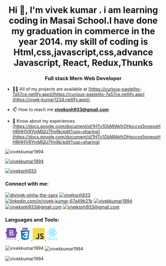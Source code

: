 
<h1 align="center">Hi 👋, I'm vivek kumar . i am learning coding in Masai School.I have done my graduation in commerce in the year 2014.
my skill of coding is Html,css,javascript,css,advance Javascript, React, Redux,Thunks</h1>
<h3 align="center">Full stack Mern Web Developer</h3>


- 👨‍💻 All of my projects are available at [https://curious-pastelito-7a57ce.netlify.app]([https://curious-pastelito-7a57ce.netlify.app](https://vivek-kumar1234.netlify.app))

- 📫 How to reach me **viveksnh933@gmail.com**

- 📄 Know about my experiences [https://docs.google.com/document/d/1HTv1GbMlAkfrDHpccys5noeosHHRHH1rRYmMQU7fm9k/edit?usp=sharing](https://docs.google.com/document/d/1HTv1GbMlAkfrDHpccys5noeosHHRHH1rRYmMQU7fm9k/edit?usp=sharing)



<p align="left"> <img src="https://komarev.com/ghpvc/?username=vivekkumar1994&label=Profile%20views&color=0e75b6&style=flat" alt="vivekkumar1994" /> </p>

<p align="left"> <a href="https://github.com/ryo-ma/github-profile-trophy"><img src="https://github-profile-trophy.vercel.app/?username=vivekkumar1994" alt="vivekkumar1994" /></a> </p>

<p align="left"> <a href="https://twitter.com/viveksnh933" target="blank"><img src="https://img.shields.io/twitter/follow/viveksnh933?logo=twitter&style=for-the-badge" alt="viveksnh933" /></a> </p>


<h3 align="left">Connect with me:</h3>
<p align="left">
<a href="https://codepen.io/@vivek-sinha-the-sans" target="blank"><img align="center" src="https://raw.githubusercontent.com/rahuldkjain/github-profile-readme-generator/master/src/images/icons/Social/codepen.svg" alt="@vivek-sinha-the-sans" height="30" width="40" /></a>
<a href="https://twitter.com/viveksnh933" target="blank"><img align="center" src="https://raw.githubusercontent.com/rahuldkjain/github-profile-readme-generator/master/src/images/icons/Social/twitter.svg" alt="viveksnh933" height="30" width="40" /></a>
<a href="https://linkedin.com/in/linkedin.com/in/vivek-kumar-67a49b21b" target="blank"><img align="center" src="https://raw.githubusercontent.com/rahuldkjain/github-profile-readme-generator/master/src/images/icons/Social/linked-in-alt.svg" alt="linkedin.com/in/vivek-kumar-67a49b21b" height="30" width="40" /></a>
<a href="https://codesandbox.com/vivekkumar1994" target="blank"><img align="center" src="https://raw.githubusercontent.com/rahuldkjain/github-profile-readme-generator/master/src/images/icons/Social/codesandbox.svg" alt="vivekkumar1994" height="30" width="40" /></a>
<a href="https://fb.com/viveksnh933@gmail.com" target="blank"><img align="center" src="https://raw.githubusercontent.com/rahuldkjain/github-profile-readme-generator/master/src/images/icons/Social/facebook.svg" alt="viveksnh933@gmail.com" height="30" width="40" /></a>
<a href="https://instagram.com/viveksnh933@gmail.com" target="blank"><img align="center" src="https://raw.githubusercontent.com/rahuldkjain/github-profile-readme-generator/master/src/images/icons/Social/instagram.svg" alt="viveksnh933@gmail.com" height="30" width="40" /></a>
</p>

<h3 align="left">Languages and Tools:</h3>
<p align="left"> <a href="https://getbootstrap.com" target="_blank" rel="noreferrer"> <img src="https://raw.githubusercontent.com/devicons/devicon/master/icons/bootstrap/bootstrap-plain-wordmark.svg" alt="bootstrap" width="40" height="40"/> </a> <a href="https://www.w3schools.com/css/" target="_blank" rel="noreferrer"> <img src="https://raw.githubusercontent.com/devicons/devicon/master/icons/css3/css3-original-wordmark.svg" alt="css3" width="40" height="40"/> </a> <a href="https://developer.mozilla.org/en-US/docs/Web/JavaScript" target="_blank" rel="noreferrer"> <img src="https://raw.githubusercontent.com/devicons/devicon/master/icons/javascript/javascript-original.svg" alt="javascript" width="40" height="40"/> </a> <a href="https://reactjs.org/" target="_blank" rel="noreferrer"> <img src="https://raw.githubusercontent.com/devicons/devicon/master/icons/react/react-original-wordmark.svg" alt="react" width="40" height="40"/> </a> </p>

<p><img align="left" src="https://github-readme-stats.vercel.app/api/top-langs?username=vivekkumar1994&show_icons=true&locale=en&layout=compact" alt="vivekkumar1994" /></p>

<p>&nbsp;<img align="center" src="https://github-readme-stats.vercel.app/api?username=vivekkumar1994&show_icons=true&locale=en" alt="vivekkumar1994" /></p>

<p><img align="center" src="https://github-readme-streak-stats.herokuapp.com/?user=vivekkumar1994&" alt="vivekkumar1994" /></p>
